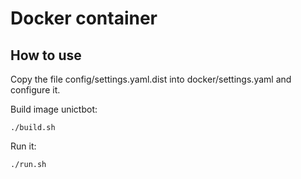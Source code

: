 # Docker container
## How to use
Copy the file config/settings.yaml.dist into docker/settings.yaml and configure it.

Build image unictbot:

```
./build.sh
```

Run it:

```
./run.sh
```